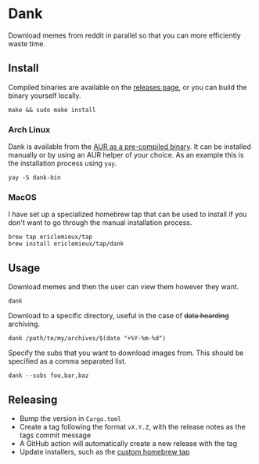 # Dank

Download memes from reddit in parallel so that you can more efficiently waste time.

## Install

Compiled binaries are available on the [releases page](https://github.com/EricLemieux/dank/releases), or you can build
the binary yourself locally.

```shell
make && sudo make install
```

### Arch Linux

Dank is available from the [AUR as a pre-compiled binary](https://aur.archlinux.org/packages/dank-bin/). It can be
installed manually or by using an AUR helper of your choice. As an example this is the installation process using `yay`.

```shell
yay -S dank-bin
```

### MacOS

I have set up a specialized homebrew tap that can be used to install if you don't want to go through the manual
installation process.

```shell
brew tap ericlemieux/tap
brew install ericlemieux/tap/dank
```

## Usage

Download memes and then the user can view them however they want.

```shell
dank
```

Download to a specific directory, useful in the case of ~~data hoarding~~ archiving.

```shell
dank /path/to/my/archives/$(date "+%Y-%m-%d")
```

Specify the subs that you want to download images from. This should be specified as a comma separated list.

```shell
dank --subs foo,bar,baz
```

## Releasing

* Bump the version in `Cargo.toml`
* Create a tag following the format `vX.Y.Z`, with the release notes as the tags commit message
* A GitHub action will automatically create a new release with the tag
* Update installers, such as the [custom homebrew tap](https://github.com/EricLemieux/homebrew-tap/blob/master/Formula/dank.rb)
